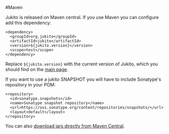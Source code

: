 #Maven

Jukito is released on Maven central. If you use Maven you can configure add this dependency:

    <dependency>
      <groupId>org.jukito</groupId>
      <artifactId>jukito</artifactId>
      <version>${jukito.version}</version>
      <scope>test</scope>
    </dependency>

Replace `${jukito.version}` with the current version of Jukito, which you should find on the [main page](https://github.com/ArcBees/Jukito).

If you want to use a jukito SNAPSHOT you will have to include Sonatype's repository in your POM:

    <repository>
      <id>sonatype.snapshots</id>
      <name>Sonatype snapshot repository</name>
      <url>https://oss.sonatype.org/content/repositories/snapshots/</url>
      <layout>default</layout>
    </repository>

You can also [download jars directly from Maven Central](http://search.maven.org/#search%7Cga%7C1%7Corg.jukito).